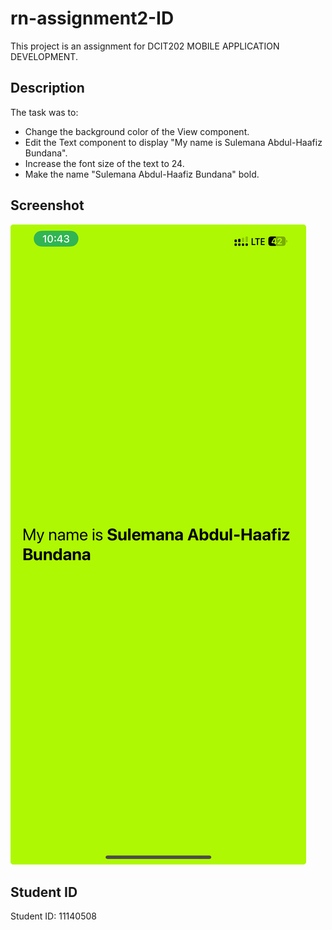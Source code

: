 # rn-assignment2-ID

This project is an assignment for DCIT202 MOBILE APPLICATION DEVELOPMENT.

## Description

The task was to:
- Change the background color of the View component.
- Edit the Text component to display "My name is Sulemana Abdul-Haafiz Bundana".
- Increase the font size of the text to 24.
- Make the name "Sulemana Abdul-Haafiz Bundana" bold.

## Screenshot
![App Screenshot](assets/EXPOSCREEN.jpg)

## Student ID

Student ID: 11140508

